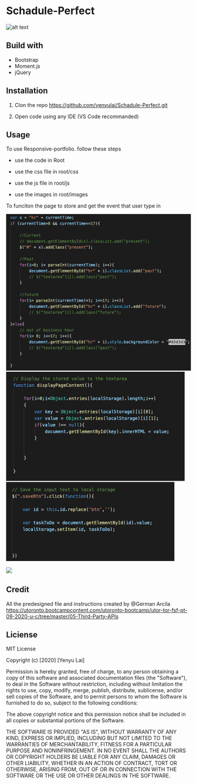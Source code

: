 Schadule-Perfect
===
![alt text](https://github.com/yenyulai/Schedule-Perfect/blob/main/images/Schedule-Perfect.png?raw=true)

## Build with

* Bootstrap
* Moment.js
* jQuery

## Installation

1. Clon the repo 
    https://github.com/yenyulai/Schadule-Perfect.git

2. Open code using any IDE (VS Code recommanded)


## Usage

  To use Responsive-portfolio. follow these steps
  
  * use the code in Root
  
  * use the css file in root/css

  * use the js file in root/js
  
  * use the images in root/images
  
  To funciton the page to store and get the event that user type in

  ![alt text](https://github.com/yenyulai/Schadule-Perfect/blob/main/images/color%20change%20for%20past%20present%20future.png?raw=true)
  ![alt text](https://github.com/yenyulai/Schadule-Perfect/blob/main/images/display%20local%20data%20to%20textarea.png?raw=true)
  ![alt text](https://github.com/yenyulai/Schadule-Perfect/blob/main/images/save%20textarea%20content%20to%20local.png?raw=true)
  
  ![](https://github.com/yenyulai/Schedule-Perfect/blob/main/images/Schedule%20Perfect%20Function.gif)
  


## Credit

All the predesigned file and instructions created by @German Arcila 
https://utoronto.bootcampcontent.com/utoronto-bootcamp/utor-tor-fsf-pt-09-2020-u-c/tree/master/05-Third-Party-APIs

## Liciense

MIT License

Copyright (c) [2020] [Yenyu Lai]

Permission is hereby granted, free of charge, to any person obtaining a copy
of this software and associated documentation files (the "Software"), to deal
in the Software without restriction, including without limitation the rights
to use, copy, modify, merge, publish, distribute, sublicense, and/or sell
copies of the Software, and to permit persons to whom the Software is
furnished to do so, subject to the following conditions:

The above copyright notice and this permission notice shall be included in all
copies or substantial portions of the Software.

THE SOFTWARE IS PROVIDED "AS IS", WITHOUT WARRANTY OF ANY KIND, EXPRESS OR
IMPLIED, INCLUDING BUT NOT LIMITED TO THE WARRANTIES OF MERCHANTABILITY,
FITNESS FOR A PARTICULAR PURPOSE AND NONINFRINGEMENT. IN NO EVENT SHALL THE
AUTHORS OR COPYRIGHT HOLDERS BE LIABLE FOR ANY CLAIM, DAMAGES OR OTHER
LIABILITY, WHETHER IN AN ACTION OF CONTRACT, TORT OR OTHERWISE, ARISING FROM,
OUT OF OR IN CONNECTION WITH THE SOFTWARE OR THE USE OR OTHER DEALINGS IN THE
SOFTWARE.